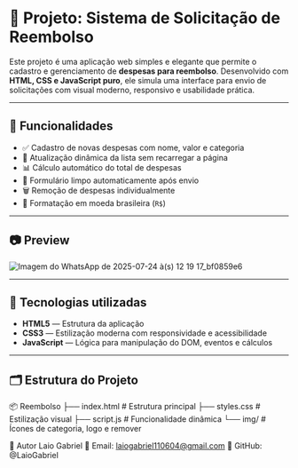 # 💸 Projeto: Sistema de Solicitação de Reembolso

Este projeto é uma aplicação web simples e elegante que permite o cadastro e gerenciamento de **despesas para reembolso**. Desenvolvido com **HTML, CSS e JavaScript puro**, ele simula uma interface para envio de solicitações com visual moderno, responsivo e usabilidade prática.

---

## 🚀 Funcionalidades

- ✅ Cadastro de novas despesas com nome, valor e categoria
- 💾 Atualização dinâmica da lista sem recarregar a página
- 📊 Cálculo automático do total de despesas
- 🧹 Formulário limpo automaticamente após envio
- 🗑️ Remoção de despesas individualmente
- 💱 Formatação em moeda brasileira (`R$`)

---

## 📷 Preview

![Imagem do WhatsApp de 2025-07-24 à(s) 12 19 17_bf0859e6](https://github.com/user-attachments/assets/93cbe292-ef4b-4418-82b5-40a6753d9aff)


---

## 🧠 Tecnologias utilizadas

- **HTML5** — Estrutura da aplicação
- **CSS3** — Estilização moderna com responsividade e acessibilidade
- **JavaScript** — Lógica para manipulação do DOM, eventos e cálculos

---

## 🗂️ Estrutura do Projeto

📦 Reembolso
├── index.html # Estrutura principal
├── styles.css # Estilização visual
├── script.js # Funcionalidade dinâmica
└── img/ # Ícones de categoria, logo e remover

👤 Autor
Laio Gabriel
📧 Email: laiogabriel110604@gmail.com
🔗 GitHub: @LaioGabriel

